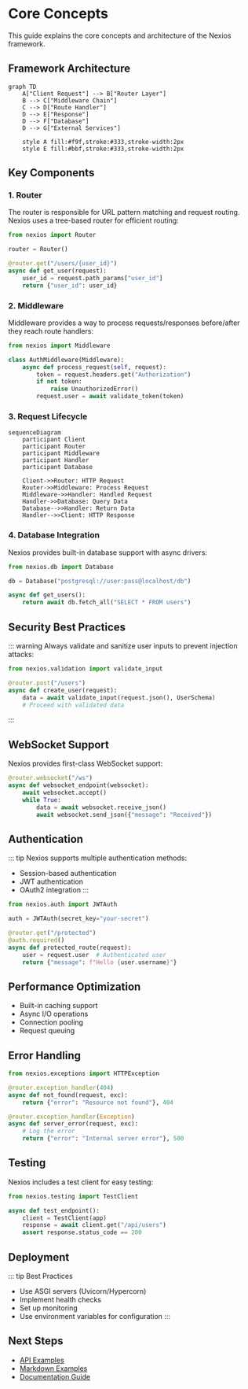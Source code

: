 # Core Concepts

This guide explains the core concepts and architecture of the Nexios framework.

## Framework Architecture

```mermaid
graph TD
    A["Client Request"] --> B["Router Layer"]
    B --> C["Middleware Chain"]
    C --> D["Route Handler"]
    D --> E["Response"]
    D --> F["Database"]
    D --> G["External Services"]
    
    style A fill:#f9f,stroke:#333,stroke-width:2px
    style E fill:#bbf,stroke:#333,stroke-width:2px
```

## Key Components

### 1. Router
The router is responsible for URL pattern matching and request routing. Nexios uses a tree-based router for efficient routing:

```python
from nexios import Router

router = Router()

@router.get("/users/{user_id}")
async def get_user(request):
    user_id = request.path_params["user_id"]
    return {"user_id": user_id}
```

### 2. Middleware
Middleware provides a way to process requests/responses before/after they reach route handlers:

```python
from nexios import Middleware

class AuthMiddleware(Middleware):
    async def process_request(self, request):
        token = request.headers.get("Authorization")
        if not token:
            raise UnauthorizedError()
        request.user = await validate_token(token)
```

### 3. Request Lifecycle

```mermaid
sequenceDiagram
    participant Client
    participant Router
    participant Middleware
    participant Handler
    participant Database
    
    Client->>Router: HTTP Request
    Router->>Middleware: Process Request
    Middleware->>Handler: Handled Request
    Handler->>Database: Query Data
    Database-->>Handler: Return Data
    Handler-->>Client: HTTP Response
```

### 4. Database Integration
Nexios provides built-in database support with async drivers:

```python
from nexios.db import Database

db = Database("postgresql://user:pass@localhost/db")

async def get_users():
    return await db.fetch_all("SELECT * FROM users")
```

## Security Best Practices

::: warning
Always validate and sanitize user inputs to prevent injection attacks:
```python
from nexios.validation import validate_input

@router.post("/users")
async def create_user(request):
    data = await validate_input(request.json(), UserSchema)
    # Proceed with validated data
```
:::

## WebSocket Support

Nexios provides first-class WebSocket support:

```python
@router.websocket("/ws")
async def websocket_endpoint(websocket):
    await websocket.accept()
    while True:
        data = await websocket.receive_json()
        await websocket.send_json({"message": "Received"})
```

## Authentication

::: tip
Nexios supports multiple authentication methods:
- Session-based authentication
- JWT authentication
- OAuth2 integration
:::

```python
from nexios.auth import JWTAuth

auth = JWTAuth(secret_key="your-secret")

@router.get("/protected")
@auth.required()
async def protected_route(request):
    user = request.user  # Authenticated user
    return {"message": f"Hello {user.username}"}
```

## Performance Optimization

- Built-in caching support
- Async I/O operations
- Connection pooling
- Request queuing

## Error Handling

```python
from nexios.exceptions import HTTPException

@router.exception_handler(404)
async def not_found(request, exc):
    return {"error": "Resource not found"}, 404

@router.exception_handler(Exception)
async def server_error(request, exc):
    # Log the error
    return {"error": "Internal server error"}, 500
```

## Testing

Nexios includes a test client for easy testing:

```python
from nexios.testing import TestClient

async def test_endpoint():
    client = TestClient(app)
    response = await client.get("/api/users")
    assert response.status_code == 200
```

## Deployment

::: tip Best Practices
- Use ASGI servers (Uvicorn/Hypercorn)
- Implement health checks
- Set up monitoring
- Use environment variables for configuration
:::

## Next Steps

- [API Examples](/api-examples)
- [Markdown Examples](/markdown-examples)
- [Documentation Guide](/docs)